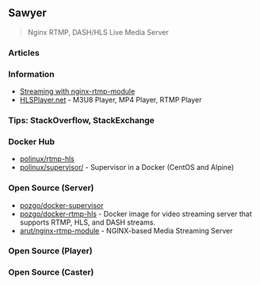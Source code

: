 ## Sawyer
> Nginx RTMP, DASH/HLS Live Media Server

### Articles



### Information
- [Streaming with nginx-rtmp-module](http://nginx-rtmp.blogspot.com/)
- [HLSPlayer.net](https://www.hlsplayer.net/) - M3U8 Player, MP4 Player, RTMP Player 


### Tips: StackOverflow, StackExchange



### Docker Hub
- [polinux/rtmp-hls](https://hub.docker.com/r/polinux/rtmp-hls/)
- [polinux/supervisor/](https://hub.docker.com/r/polinux/supervisor/) - Supervisor in a Docker (CentOS and Alpine) 
    

### Open Source (Server)
- [pozgo/docker-supervisor](https://github.com/pozgo/docker-supervisor)
- [pozgo/docker-rtmp-hls](https://github.com/pozgo/docker-rtmp-hls) - Docker image for video streaming server that supports RTMP, HLS, and DASH streams.
- [arut/nginx-rtmp-module](https://github.com/arut/nginx-rtmp-module) - NGINX-based Media Streaming Server


### Open Source (Player)


### Open Source (Caster)

